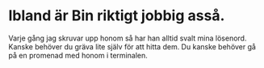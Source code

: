 # Ibland är Bin riktigt jobbig asså. 
Varje gång jag skruvar upp honom så har han alltid svalt mina lösenord. 
Kanske behöver du gräva lite själv för att hitta dem. Du kanske behöver gå på en promenad med honom i terminalen.
